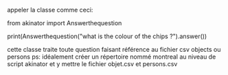 appeler la classe comme ceci:

from akinator import Answerthequestion

print(Answerthequestion("what is the colour of the chips ?").answer())

cette classe traite toute question faisant référence au fichier csv objects ou persons ps: idéalement créer un répertoire nommé montreal au niveau de script akinator et y mettre le fichier objet.csv et persons.csv
